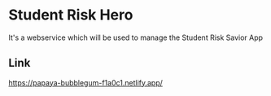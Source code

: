 # Student Risk Hero
It's a webservice which will be used to manage the Student Risk Savior App

## Link
https://papaya-bubblegum-f1a0c1.netlify.app/
